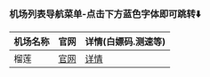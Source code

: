 ### 机场列表导航菜单-点击下方蓝色字体即可跳转⬇️
| 机场名称    | 官网       | 详情(白嫖码.测速等)    |
|------------------------|----------------------------|----------------------------------------------------|
| 榴莲 | [官网](https://apps.apple.com/us/app/shadowrocket/id932747118) | [详情](https://github.com/libnyanpasu/clash-nyanpasu) |
